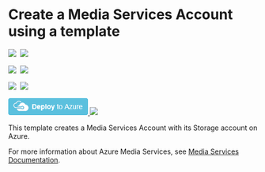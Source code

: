 # Create a Media Services Account using a template

<IMG SRC="https://azbotstorage.blob.core.windows.net/badges/101-media-services-create/PublicLastTestDate.svg" />&nbsp;
<IMG SRC="https://azbotstorage.blob.core.windows.net/badges/101-media-services-create/PublicDeployment.svg" />&nbsp;

<IMG SRC="https://azbotstorage.blob.core.windows.net/badges/101-media-services-create/FairfaxLastTestDate.svg" />&nbsp;
<IMG SRC="https://azbotstorage.blob.core.windows.net/badges/101-media-services-create/FairfaxDeployment.svg" />&nbsp;

<IMG SRC="https://azbotstorage.blob.core.windows.net/badges/101-media-services-create/BestPracticeResult.svg" />&nbsp;
<IMG SRC="https://azbotstorage.blob.core.windows.net/badges/101-media-services-create/CredScanResult.svg" />&nbsp;

<a href="https://portal.azure.com/#create/Microsoft.Template/uri/https%3A%2F%2Fraw.githubusercontent.com%2Fazure%2Fazure-quickstart-templates%2Fmaster%2F101-media-services-create%2Fazuredeploy.json" target="_blank">
    <img src="https://raw.githubusercontent.com/Azure/azure-quickstart-templates/master/1-CONTRIBUTION-GUIDE/images/deploytoazure.png"/>
</a>

<a href="https://portal.azure.us/#create/Microsoft.Template/uri/https%3A%2F%2Fraw.githubusercontent.com%2Fazure%2Fazure-quickstart-templates%2Fmaster%2F101-media-services-create%2Fazuredeploy.json" target="_blank">
    <img src="http://azuredeploy.net/AzureGov.png"/>
</a>

This template creates a Media Services Account with its Storage account on Azure.

For more information about Azure Media Services, see [Media Services Documentation](https://docs.microsoft.com/en-us/azure/media-services/).
